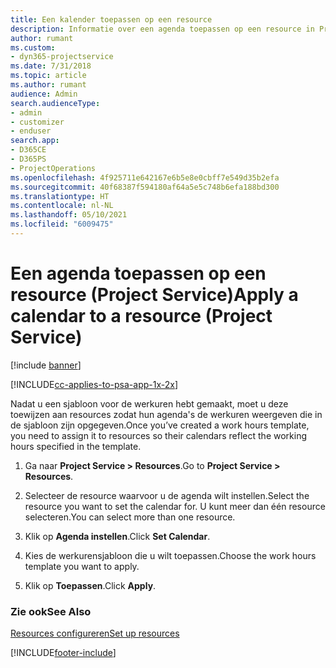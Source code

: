 ```yaml
---
title: Een kalender toepassen op een resource
description: Informatie over een agenda toepassen op een resource in Project Service
author: rumant
ms.custom:
- dyn365-projectservice
ms.date: 7/31/2018
ms.topic: article
ms.author: rumant
audience: Admin
search.audienceType:
- admin
- customizer
- enduser
search.app:
- D365CE
- D365PS
- ProjectOperations
ms.openlocfilehash: 4f925711e642167e6b5e8e0cbff7e549d35b2efa
ms.sourcegitcommit: 40f68387f594180af64a5e5c748b6efa188bd300
ms.translationtype: HT
ms.contentlocale: nl-NL
ms.lasthandoff: 05/10/2021
ms.locfileid: "6009475"
---
```

# <a name="apply-a-calendar-to-a-resource-project-service"></a><span data-ttu-id="75dbc-103">Een agenda toepassen op een resource (Project Service)</span><span class="sxs-lookup"><span data-stu-id="75dbc-103">Apply a calendar to a resource (Project Service)</span></span>

[!include [banner](../includes/psa-now-project-operations.md)]

[!INCLUDE[cc-applies-to-psa-app-1x-2x](../includes/cc-applies-to-psa-app-1x-2x.md)]

<span data-ttu-id="75dbc-104">Nadat u een sjabloon voor de werkuren hebt gemaakt, moet u deze toewijzen aan resources zodat hun agenda's de werkuren weergeven die in de sjabloon zijn opgegeven.</span><span class="sxs-lookup"><span data-stu-id="75dbc-104">Once you’ve created a work hours template, you need to assign it to resources so their calendars reflect the working hours specified in the template.</span></span>  
  
1.  <span data-ttu-id="75dbc-105">Ga naar **Project Service > Resources**.</span><span class="sxs-lookup"><span data-stu-id="75dbc-105">Go to **Project Service > Resources**.</span></span>  
  
2.  <span data-ttu-id="75dbc-106">Selecteer de resource waarvoor u de agenda wilt instellen.</span><span class="sxs-lookup"><span data-stu-id="75dbc-106">Select the resource you want to set the calendar for.</span></span> <span data-ttu-id="75dbc-107">U kunt meer dan één resource selecteren.</span><span class="sxs-lookup"><span data-stu-id="75dbc-107">You can select more than one resource.</span></span>  
  
3.  <span data-ttu-id="75dbc-108">Klik op **Agenda instellen**.</span><span class="sxs-lookup"><span data-stu-id="75dbc-108">Click **Set Calendar**.</span></span>  
  
4.  <span data-ttu-id="75dbc-109">Kies de werkurensjabloon die u wilt toepassen.</span><span class="sxs-lookup"><span data-stu-id="75dbc-109">Choose the work hours template you want to apply.</span></span>  
  
5.  <span data-ttu-id="75dbc-110">Klik op **Toepassen**.</span><span class="sxs-lookup"><span data-stu-id="75dbc-110">Click **Apply**.</span></span>  
  
### <a name="see-also"></a><span data-ttu-id="75dbc-111">Zie ook</span><span class="sxs-lookup"><span data-stu-id="75dbc-111">See Also</span></span>  
 [<span data-ttu-id="75dbc-112">Resources configureren</span><span class="sxs-lookup"><span data-stu-id="75dbc-112">Set up resources</span></span>](../psa/set-up-resources.md)


[!INCLUDE[footer-include](../includes/footer-banner.md)]